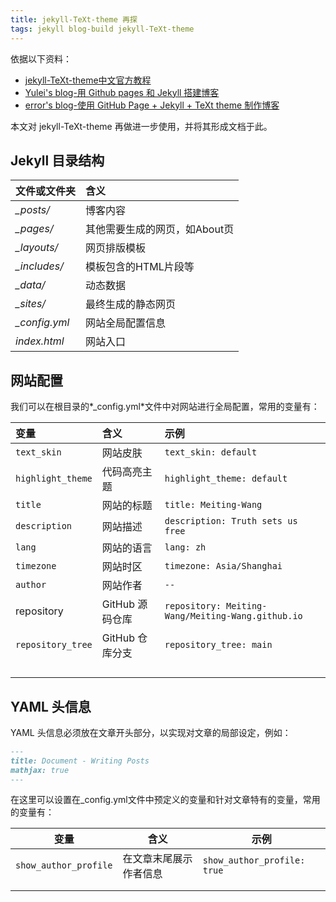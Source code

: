 ```yaml
---
title: jekyll-TeXt-theme 再探
tags: jekyll blog-build jekyll-TeXt-theme
---
```


依据以下资料：

- [jekyll-TeXt-theme中文官方教程](https://kitian616.github.io/jekyll-TeXt-theme/docs/zh/quick-start)
- [Yulei's blog-用 Github pages 和 Jekyll 搭建博客](https://yuleii.github.io/2020/06/09/build-blog-with-github-pages-and-jekyll.html)
- [error's blog-使用 GitHub Page + Jekyll + TeXt theme 制作博客](https://zhuanlan.zhihu.com/p/385384830)

本文对 jekyll-TeXt-theme 再做进一步使用，并将其形成文档于此。

<!--more-->

## Jekyll 目录结构

| 文件或文件夹  | 含义                          |
| :------------ | :---------------------------- |
| *_posts/*     | 博客内容                      |
| *_pages/*     | 其他需要生成的网页，如About页 |
| *_layouts/*   | 网页排版模板                  |
| *_includes/*  | 模板包含的HTML片段等          |
| *_data/*      | 动态数据                      |
| *_sites/*     | 最终生成的静态网页            |
| *_config.yml* | 网站全局配置信息              |
| *index.html*  | 网站入口                      |

## 网站配置

我们可以在根目录的*_config.yml*文件中对网站进行全局配置，常用的变量有：

| 变量              | 含义            | 示例                                              |
| :---------------- | :-------------- | :------------------------------------------------ |
| `text_skin`       | 网站皮肤        | `text_skin: default`                              |
| `highlight_theme` | 代码高亮主题    | `highlight_theme: default`                        |
| `title`           | 网站的标题      | `title: Meiting-Wang`                             |
| `description`     | 网站描述        | `description: Truth sets us free`                 |
| `lang`            | 网站的语言      | `lang: zh`                                        |
| `timezone`        | 网站时区        | `timezone: Asia/Shanghai`                         |
| `author`          | 网站作者        | `--`                                              |
| repository        | GitHub 源码仓库 | `repository: Meiting-Wang/Meiting-Wang.github.io` |
| `repository_tree` | GitHub 仓库分支 | `repository_tree: main`                           |
|                   |                 |                                                   |
|                   |                 |                                                   |
|                   |                 |                                                   |
|                   |                 |                                                   |

## YAML 头信息

YAML 头信息必须放在文章开头部分，以实现对文章的局部设定，例如：

```markdown
---
title: Document - Writing Posts
mathjax: true
---
```

在这里可以设置在_config.yml文件中预定义的变量和针对文章特有的变量，常用的变量有：

| 变量                  | 含义                   | 示例                        |
| --------------------- | ---------------------- | --------------------------- |
| `show_author_profile` | 在文章末尾展示作者信息 | `show_author_profile: true` |
|                       |                        |                             |
|                       |                        |                             |

